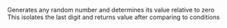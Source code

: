 Generates any random number and determines its value relative to zero
This isolates the last digit and returns value after comparing to conditions
